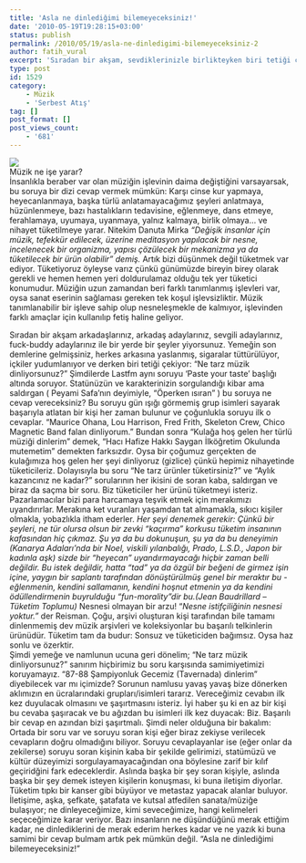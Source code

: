 ```yaml
---
title: 'Asla ne dinlediğimi bilemeyeceksiniz!'
date: '2010-05-19T19:28:15+03:00'
status: publish
permalink: /2010/05/19/asla-ne-dinledigimi-bilemeyeceksiniz-2
author: fatih_vural
excerpt: 'Sıradan bir akşam, sevdiklerinizle birlikteyken biri tetiği çekiyor ve "Ne tarz müzikler dinliyorsunuz?" sorusunu masaya yöneltiyor. Nasıl bir cevap verirdiniz?'
type: post
id: 1529
category:
    - Müzik
    - 'Serbest Atış'
tag: []
post_format: []
post_views_count:
    - '681'
---
```

[![](http://46.137.161.244/wp-content/uploads/2010/05/UltimateEars-700-w-dime-side-view1-300x240.jpg)](http://46.137.161.244/wp-content/uploads/2010/05/UltimateEars-700-w-dime-side-view1.jpg)  
Müzik ne işe yarar?  
İnsanlıkla beraber var olan müziğin işlevinin daima değiştiğini varsayarsak, bu soruya bir dizi cevap vermek mümkün: Karşı cinse kur yapmaya, heyecanlanmaya, başka türlü anlatamayacağımız şeyleri anlatmaya, hüzünlenmeye, bazı hastalıkların tedavisine, eğlenmeye, dans etmeye, ferahlamaya, uyumaya, uyanmaya, yalnız kalmaya, birlik olmaya… ve nihayet tüketilmeye yarar. Nitekim Danuta Mirka *“Değişik insanlar için müzik, tefekkür edilecek, üzerine meditasyon yapılacak bir nesne, incelenecek bir organizma, yapısı çözülecek bir mekanizma ya da tüketilecek bir ürün olabilir”* *demiş.* Artık bizi düşünmek değil tüketmek var ediyor. Tüketiyoruz öyleyse varız çünkü günümüzde bireyin birey olarak gerekli ve hemen hemen yeri doldurulamaz olduğu tek yer tüketici konumudur. Müziğin uzun zamandan beri farklı tanımlanmış işlevleri var, oysa sanat eserinin sağlaması gereken tek koşul işlevsizliktir. Müzik tanımlanabilir bir işleve sahip olup nesneleşmekle de kalmıyor, işlevinden farklı amaçlar için kullanılıp fetiş haline geliyor.  
  
Sıradan bir akşam arkadaşlarınız, arkadaş adaylarınız, sevgili adaylarınız, fuck-buddy adaylarınız ile bir yerde bir şeyler yiyorsunuz. Yemeğin son demlerine gelmişsiniz, herkes arkasına yaslanmış, sigaralar tüttürülüyor, içkiler yudumlanıyor ve derken biri tetiği çekiyor: “Ne tarz müzik dinliyorsunuz?” Şimdilerde Lastfm aynı soruyu ‘Paste your taste’ başlığı altında soruyor. Statünüzün ve karakterinizin sorgulandığı kibar ama saldırgan ( Peyami Safa’nın deyimiyle, “Öperken ısıran” ) bu soruya ne cevap vereceksiniz? Bu soruyu gün ışığı görmemiş grup isimleri sayarak başarıyla atlatan bir kişi her zaman bulunur ve çoğunlukla soruyu ilk o cevaplar. “Maurice Ohana, Lou Harrison, Fred Frith, Skeleton Crew, Chico Magnetic Band falan dinliyorum.” Bundan sonra “Kulağa hoş gelen her türlü müziği dinlerim” demek, “Hacı Hafize Hakkı Saygan İlköğretim Okulunda mutemetim” demekten farksızdır. Oysa bir çoğumuz gerçekten de kulağımıza hoş gelen her şeyi dinliyoruz (gizlice) çünkü hepimiz nihayetinde tüketicileriz. Dolayısıyla bu soru “Ne tarz ürünler tüketirsiniz?” ve “Aylık kazancınız ne kadar?” sorularının her ikisini de soran kaba, saldırgan ve biraz da saçma bir soru. Biz tüketiciler her ürünü tüketmeyi isteriz. Pazarlamacılar bizi para harcamaya teşvik etmek için merakımızı uyandırırlar. Merakına ket vuranları yaşamdan tat almamakla, sıkıcı kişiler olmakla, yobazlıkla itham ederler. *Her şeyi denemek gerekir: Çünkü bir şeyleri, ne tür olursa olsun bir zevki “kaçırma” korkusu tüketim insanının kafasından hiç çıkmaz. Şu ya da bu dokunuşun, şu ya da bu deneyimin (Kanarya Adaları’nda bir Noel, viskili yılanbalığı, Prado, L.S.D., Japon bir kadınla aşk) sizde bir “heyecan” uyandırmayacağı hiçbir zaman belli değildir. Bu istek değildir, hatta “tad” ya da özgül bir beğeni de girmez işin içine, yaygın bir saplantı tarafından dönüştürülmüş genel bir meraktır bu -eğlenmenin, kendini sallamanın, kendini hoşnut etmenin ya da kendini ödüllendirmenin buyrulduğu “fun-morality”dir bu.(Jean Baudrillard – Tüketim Toplumu)* Nesnesi olmayan bir arzu! “*Nesne istifçiliğinin nesnesi yoktur.”* der Reisman. Çoğu, arşivi oluşturan kişi tarafından bile tamamı dinlenmemiş dev müzik arşivleri ve koleksiyonlar bu başarılı telkinlerin ürünüdür. Tüketim tam da budur: Sonsuz ve tüketiciden bağımsız. Oysa haz sonlu ve özerktir.  
Şimdi yemeğe ve namlunun ucuna geri dönelim; “Ne tarz müzik dinliyorsunuz?” sanırım hiçbirimiz bu soru karşısında samimiyetimizi koruyamayız. “87-88 Şampiyonluk Gecemiz (Tavernada) dinlerim” diyebilecek var mı içimizde? Sorunun namlusu yavaş yavaş bize dönerken aklımızın en ücralarındaki grupları/isimleri tararız. Vereceğimiz cevabın ilk kez duyulacak olmasını ve şaşırtmasını isteriz. İyi haber şu ki en az bir kişi bu cevaba şaşıracak ve bu ağızdan bu isimleri ilk kez duyacak: Biz. Başarılı bir cevap en azından bizi şaşırtmalı. Şimdi neler olduğuna bir bakalım: Ortada bir soru var ve soruyu soran kişi eğer biraz zekiyse verilecek cevapların doğru olmadığını biliyor. Soruyu cevaplayanlar ise (eğer onlar da zekilerse) soruyu soran kişinin kaba bir şekilde gelirimizi, statümüzü ve kültür düzeyimizi sorgulayamayacağından ona böylesine zarif bir kılıf geçiridğini fark edeceklerdir. Aslında başka bir şey soran kişiyle, aslında başka bir şey demek isteyen kişilerin konuşması, ki buna iletişim diyorlar. Tüketim tıpkı bir kanser gibi büyüyor ve metastaz yapacak alanlar buluyor. İletişime, aşka, şefkate, şatafata ve kutsal atfedilen sanata/müziğe bulaşıyor; ne dinleyeceğimize, kimi seveceğimize, hangi kelimeleri seçeceğimize karar veriyor. Bazı insanların ne düşündüğünü merak ettiğim kadar, ne dinlediklerini de merak ederim herkes kadar ve ne yazık ki buna samimi bir cevap bulmam artık pek mümkün değil. “Asla ne dinlediğimi bilemeyeceksiniz!”
